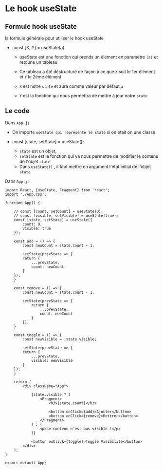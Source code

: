 # Le hook useState

## Formule hook useState

la formule générale pour utiliser le hook useState

- const [X, Y] = useState(a)

    - useState est une fonction qui prends un élément en paramètre `(a)` et retoune un tableau

    - Ce tableau a été déstructuré de façon à ce que `X` soit le 1er élément et `Y` le 2ème élément

    - `X` est notre `state` et aura comme valeur par défaut `a`

    - `Y` est la fonction qui nous permettra de mettre à jour notre `state`

## Le code

Dans `App.js`

- On importe `useState qui représente le state` si on était on une classe

- const [state, setState] = useState();. 

    - `state` est un objet, 
    - `setState` est la fonction qui va nous permettre de modifier le contenu de l'objet `state`
    - Dans `useState()` , il faut mettre en argument l'état initial de l'objet `state`


Dans `App.js`

    import React, {useState, Fragment} from 'react';
    import './App.css';

    function App() {

        // const [count, setCount] = useState(0);
        // const [visible, setVisible] = useState(true);
        const [state, setState] = useState({
            count: 0,
            visible: true
        });

        const add = () => {
            const newCount = state.count + 1;
            
            setState(prevState => {
            return {
                ...prevState,
                count: newCount
            }
        });
        }

        const remove = () => {
            const newCount = state.count - 1;

            setState(prevState => {
                return {
                    ...prevState,
                    count: newCount
                }
            });
        }

        const toggle = () => {
            const newVisible = !state.visible;
            
            setState(prevState => {
            return {
                ...prevState,
                visible: newVisible
            }
        });
        }

        return (
            <div className="App">

                {state.visible ? (
                    <Fragment>
                        <h3>{state.count}</h3>

                        <button onClick={add}>Ajouter</button>
                        <button onClick={remove}>Retirer</button>
                    </Fragment>
                ) : (
                    <p>Le contenu n'est pas visible !</p>
                )}

                <button onClick={toggle}>Toggle Visibilité</button>
            </div>
        );
    }

    export default App;